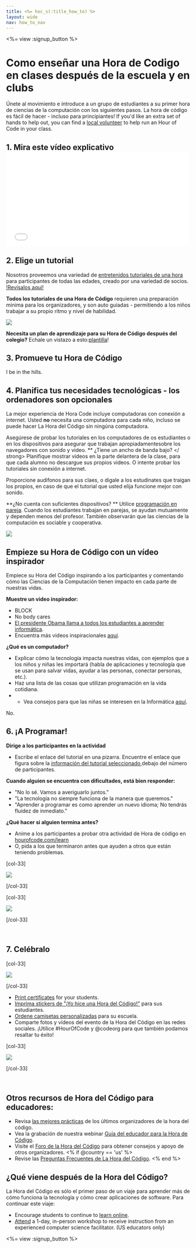 ```yaml
---
title: <%= hoc_s(:title_how_to) %>
layout: wide
nav: how_to_nav
---
```

<%= view :signup_button %>

# Como enseñar una Hora de Codigo en clases después de la escuela y en clubs

Únete al movimiento e introduce a un grupo de estudiantes a su primer hora de ciencias de la computación con los siguientes pasos. La hora de código es fácil de hacer - incluso para principiantes! If you'd like an extra set of hands to help out, you can find a [local volunteer](<%= codeorg_url('/volunteer/local') %>) to help run an Hour of Code in your class.

## 1. Mira este vídeo explicativo <iframe width="500" height="255" src="//www.youtube.com/embed/SrnvvWDm73k" frameborder="0" allowfullscreen mark="crwd-mark"></iframe> 

## 2. Elige un tutorial

Nosotros proveemos una variedad de [entretenidos tutoriales de una hora ](<%= resolve_url('/learn') %>) para participantes de todas las edades, creado por una variedad de socios. [!Revísalos aquí!](<%= resolve_url('/learn') %>)

**Todos los tutoriales de una Hora de Código** requieren una preparación minima para los organizadores, y son auto guiadas - permitiendo a los niños trabajar a su propio ritmo y nivel de habilidad.

[![](/images/fit-700/tutorials.png)](<%= resolve_url('/learn') %>)

**Necesita un plan de aprendizaje para su Hora de Código después del colegio?** Echale un vistazo a esto:[plantilla](/files/AfterschoolEducatorLessonPlanOutline.docx)!

## 3. Promueve tu Hora de Código

I be in the hills.

## 4. Planifica tus necesidades tecnológicas - los ordenadores son opcionales

La mejor experiencia de Hora Code incluye computadoras con conexión a internet. Usted **no** necesita una computadora para cada niño, incluso se puede hacer La Hora del Código sin ningúna computadora.

Asegúrese de probar los tutoriales en los computadores de os estudiantes o en los dispositivos para asegurar que trabajan apropiadamentesobre los navegadores con sonido y video. ** ¿Tiene un ancho de banda bajo? </ strong> Planifique mostrar videos en la parte delantera de la clase, para que cada alumno no descargue sus propios videos. O intente probar los tutoriales sin conexión a internet.</p> 

Proporcione audifonos para sus claes, o digale a los estudinates que traigan los propios, en caso de que el tutorial que usted elija funcione mejor con sonido.

**¿No cuenta con suficientes dispositivos? ** Utilice [programación en pareja](https://www.youtube.com/watch?v=vgkahOzFH2Q). Cuando los estudiantes trabajan en parejas, se ayudan mutuamente y dependen menos del profesor. También observarán que las ciencias de la computación es sociable y cooperativa.

<img src="/images/fit-350/group_ipad.jpg" />

## Empieze su Hora de Código con un vídeo inspirador

Empiece su Hora del Código inspirando a los participantes y comentando cómo las Ciencias de la Computación tienen impacto en cada parte de nuestras vidas.

**Muestre un video inspirador:**

- BLOCK
- No body cares
- [El presidente Obama llama a todos los estudiantes a aprender informática](https://www.youtube.com/watch?v=6XvmhE1J9PY).
- Encuentra más videos inspiracionales [aquí](https://www.youtube.com/playlist?list=PLzdnOPI1iJNfpD8i4Sx7U0y2MccnrNZuP).

**¿Qué es un computador?**

- Explicar cómo la tecnología impacta nuestras vidas, con ejemplos que a los niños y niñas les importará (habla de aplicaciones y tecnología que se usan para salvar vidas, ayudar a las personas, conectar personas, etc.).
- Haz una lista de las cosas que utilizan programación en la vida cotidiana.
- - Vea consejos para que las niñas se interesen en la Informática [aquí](<%= resolve_url('https://code.org/girls') %>).

No.

## 6. ¡A Programar!

**Dirige a los participantes en la actividad**

- Escribe el enlace del tutorial en una pizarra. Encuentre el enlace que figura sobre la [ información del tutorial seleccionado ](<%= resolve_url('/learn') %>) debajo del número de participantes.

**Cuando alguien se encuentra con dificultades, está bien responder:**

- "No lo sé. Vamos a averiguarlo juntos."
- "La tecnología no siempre funciona de la manera que queremos."
- "Aprender a programar es como aprender un nuevo idioma; No tendrás fluidez de inmediato."

**¿Qué hacer si alguien termina antes?**

- Anime a los participantes a probar otra actividad de Hora de código en [ hourofcode.com/learn ](<%= resolve_url('/learn') %>)
- O, pida a los que terminaron antes que ayuden a otros que están teniendo problemas.

[col-33]

![](/images/fit-250/highschoolgirls.jpeg)

[/col-33]

[col-33]

![](/images/fit-300/group_ar.jpg)

[/col-33]

<p style="clear:both">&nbsp;</p>

## 7. Celébralo

[col-33]

![](/images/fit-300/boy-certificate.jpg)

[/col-33]

- [Print certificates](<%= codeorg_url('/certificates') %>) for your students.
- [Imprima stickers de "¡Yo hice una Hora del Código!"](<%= resolve_url('/promote/resources#stickers') %>) para sus estudiantes.
- [Ordene camisetas personalizadas](http://blog.code.org/post/132608499493/hour-of-code-shirts-and-more) para su escuela.
- Comparte fotos y vídeos del evento de la Hora del Código en las redes sociales. ¡Utilice #HourOfCode y @codeorg para que también podamos resaltar tu éxito!

[col-33]

![](/images/fit-260/highlight-certificates.jpg)

[/col-33]

<p style="clear:both">&nbsp;</p>

## Otros recursos de Hora del Código para educadores:

- Revisa [las mejores prácticas](http://www.slideshare.net/TeachCode/hour-of-code-best-practices-for-successful-educators-51273466) de los últimos organizadores de la hora del código.
- Vea la grabación de nuestra webinar [Guía del educador para la Hora de Código](https://youtu.be/EJeMeSW2-Mw).
- Visite el [Foro de la Hora del Código](http://forum.code.org/c/plc/hour-of-code) para obtener consejos y apoyo de otros organizadores. <% if @country == 'us' %>
- Revise las [Preguntas Frecuentes de La Hora del Código](https://support.code.org/hc/en-us/categories/200147083-Hour-of-Code). <% end %>

## ¿Qué viene después de la Hora del Código?

La Hora del Código es sólo el primer paso de un viaje para aprender más de cómo funciona la tecnología y cómo crear aplicaciones de software. Para continuar este viaje:

- Encourage students to continue to [learn online](<%= codeorg_url('/learn/beyond') %>).
- [Attend](<%= codeorg_url('/professional-development-workshops') %>) a 1-day, in-person workshop to receive instruction from an experienced computer science facilitator. (US educators only)

<%= view :signup_button %>
